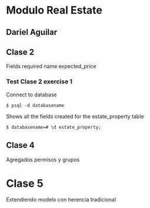 # Modulo Real Estate 
## Dariel Aguilar
## Clase 2
Fields required
name 
expected_price 

### Test Clase 2 exercise 1

Connect to database  
```shell script
$ psql -d databasename

```

Shows all the fields created for the estate_property table
```shell script
$ databasename=# \d estate_property;

```
## Clase 4

Agregados permisos y grupos

# Clase 5 

Extendiendo modelo con herencia tradicional